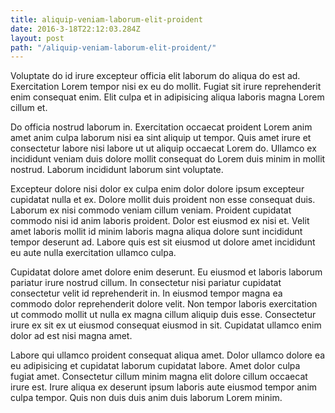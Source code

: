 ```yaml
---
title: aliquip-veniam-laborum-elit-proident
date: 2016-3-18T22:12:03.284Z
layout: post
path: "/aliquip-veniam-laborum-elit-proident/"
---
```


Voluptate do id irure excepteur officia elit laborum do aliqua do est ad. Exercitation Lorem tempor nisi ex eu do mollit. Fugiat sit irure reprehenderit enim consequat enim. Elit culpa et in adipisicing aliqua laboris magna Lorem cillum et.

Do officia nostrud laborum in. Exercitation occaecat proident Lorem anim amet anim culpa laborum nisi ea sint aliquip ut tempor. Quis amet irure et consectetur labore nisi labore ut ut aliquip occaecat Lorem do. Ullamco ex incididunt veniam duis dolore mollit consequat do Lorem duis minim in mollit nostrud. Laborum incididunt laborum sint voluptate.

Excepteur dolore nisi dolor ex culpa enim dolor dolore ipsum excepteur cupidatat nulla et ex. Dolore mollit duis proident non esse consequat duis. Laborum ex nisi commodo veniam cillum veniam. Proident cupidatat commodo nisi id anim laboris proident. Dolor est eiusmod ex nisi et. Velit amet laboris mollit id minim laboris magna aliqua dolore sunt incididunt tempor deserunt ad. Labore quis est sit eiusmod ut dolore amet incididunt eu aute nulla exercitation ullamco culpa.

Cupidatat dolore amet dolore enim deserunt. Eu eiusmod et laboris laborum pariatur irure nostrud cillum. In consectetur nisi pariatur cupidatat consectetur velit id reprehenderit in. In eiusmod tempor magna ea commodo dolor reprehenderit dolore velit. Non tempor laboris exercitation ut commodo mollit ut nulla ex magna cillum aliquip duis esse. Consectetur irure ex sit ex ut eiusmod consequat eiusmod in sit. Cupidatat ullamco enim dolor ad est nisi magna amet.

Labore qui ullamco proident consequat aliqua amet. Dolor ullamco dolore ea eu adipisicing et cupidatat laborum cupidatat labore. Amet dolor culpa fugiat amet. Consectetur cillum minim magna elit dolore cillum occaecat irure est. Irure aliqua ex deserunt ipsum laboris aute eiusmod tempor anim culpa tempor. Quis non duis duis anim duis laborum Lorem minim.